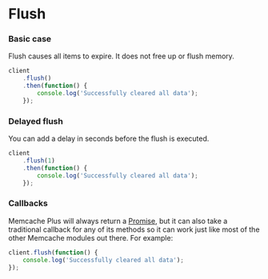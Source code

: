 # Flush

### Basic case

Flush causes all items to expire. It does not free up or flush memory.

```javascript
client
    .flush()
    .then(function() {
        console.log('Successfully cleared all data');
    });
```

### Delayed flush

You can add a delay in seconds before the flush is executed.

```javascript
client
    .flush(1)
    .then(function() {
        console.log('Successfully cleared all data');
    });
```

### Callbacks

Memcache Plus will always return a [Promise](https://www.promisejs.org), but it
can also take a traditional callback for any of its methods so it can work just
like most of the other Memcache modules out there. For example:

```javascript
client.flush(function() {
    console.log('Successfully cleared all data');
});
```
